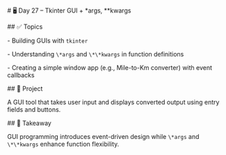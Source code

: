 \# 🖥️ Day 27 – Tkinter GUI + \*args, \*\*kwargs



\## ✅ Topics

\- Building GUIs with `tkinter`

\- Understanding `\*args` and `\*\*kwargs` in function definitions

\- Creating a simple window app (e.g., Mile-to-Km converter) with event callbacks



\## 🎯 Project

A GUI tool that takes user input and displays converted output using entry fields and buttons.



\## 🧠 Takeaway

GUI programming introduces event-driven design while `\*args` and `\*\*kwargs` enhance function flexibility.



